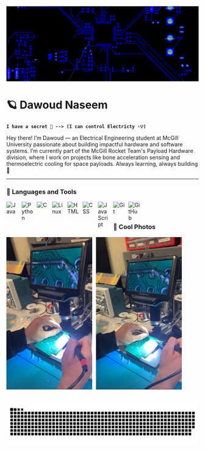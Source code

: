 <img src="Altium.png" alt="Altium Screenshot" />

# 🪐 Dawoud Naseem

**`I have a secret 🤫 --> (I can control Electricty ⚡️💡)`**

Hey there! I’m Dawoud — an Electrical Engineering student at McGill University passionate about building impactful hardware and software systems. I’m currently part of the McGill Rocket Team's Payload Hardware division, where I work on projects like bone acceleration sensing and thermoelectric cooling for space payloads. Always learning, always building 🚀

---

### 🧰 Languages and Tools

<img align="left" alt="Java" width="30px" style="padding-right:10px;" src="https://cdn.jsdelivr.net/gh/devicons/devicon/icons/java/java-original.svg"/>

<img align="left" alt="Python" width="30px" style="padding-right:10px;" src="https://cdn.jsdelivr.net/gh/devicons/devicon/icons/python/python-plain.svg" />

<img align="left" alt="C" width="30px" style="padding-right:10px;" src="https://cdn.jsdelivr.net/gh/devicons/devicon@latest/icons/c/c-original.svg" />

<img align="left" alt="Linux" width="30px" style="padding-right:10px;" src="https://cdn.jsdelivr.net/gh/devicons/devicon/icons/linux/linux-original.svg" />

<img align="left" alt="HTML" width="30px" style="padding-right:10px;" src="https://cdn.jsdelivr.net/gh/devicons/devicon/icons/html5/html5-plain.svg" />

<img align="left" alt="CSS" width="30px" style="padding-right:10px;" src="https://cdn.jsdelivr.net/gh/devicons/devicon/icons/css3/css3-plain.svg" />

<img align="left" alt="JavaScript" width="30px" style="padding-right:10px;" src="https://cdn.jsdelivr.net/gh/devicons/devicon/icons/javascript/javascript-plain.svg" />

<img align="left" alt="Git" width="30px" style="padding-right:10px;" src="https://cdn.jsdelivr.net/gh/devicons/devicon/icons/git/git-original.svg" />

<img align="left" alt="GitHub" width="30px" style="padding-right:10px;" src="https://cdn.jsdelivr.net/gh/devicons/devicon/icons/github/github-original.svg" />
<br />

#

### 🌄 Cool Photos

<div style="display: flex; gap: 10px;">
  <img src="Soldering1.jpg" alt="Soldering Work" height="400px" />
  <img src="Soldering2.jpg" alt="Altium Screenshot" height="400px" />
</div>


#

<picture>
  <source media="(prefers-color-scheme: dark)" srcset="https://raw.githubusercontent.com/dawoudnaseem/dawoudnaseem/output/github-snake-dark.svg" />
  <source media="(prefers-color-scheme: light)" srcset="https://raw.githubusercontent.com/dawoudnaseem/dawoudnaseem/output/github-snake.svg" />
  <img alt="github-snake" src="https://raw.githubusercontent.com/dawoudnaseem/dawoudnaseem/output/github-snake.svg" />
</picture>

<!--
**dawoudnaseem/dawoudnaseem** is a ✨ _special_ ✨ repository because its `README.md` (this file) appears on your GitHub profile.

Here are some ideas to get you started with everything:

- 🔭 I’m currently working on ...
- 🌱 I’m currently learning ...
- 👯 I’m looking to collaborate on ...
- 🤔 I’m looking for help with ...
- 💬 Ask me about ...
- 📫 How to reach me: ...
- 😄 Pronouns: ...
- ⚡ Fun fact: ...
-->
